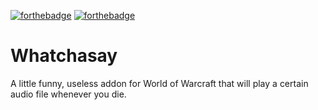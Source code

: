 [![forthebadge](http://forthebadge.com/images/badges/you-didnt-ask-for-this.svg)](http://forthebadge.com) [![forthebadge](http://forthebadge.com/images/badges/powered-by-netflix.svg)](http://forthebadge.com)
# Whatchasay
A little funny, useless addon for World of Warcraft that will play a certain audio file whenever you die.

